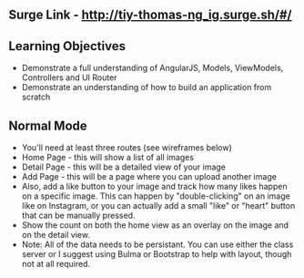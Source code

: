 ## Surge Link - http://tiy-thomas-ng_ig.surge.sh/#/

## Learning Objectives

- Demonstrate a full understanding of AngularJS, Models, ViewModels, Controllers and UI Router
- Demonstrate an understanding of how to build an application from scratch

## Normal Mode

- You'll need at least three routes (see wireframes below)
- Home Page - this will show a list of all images
- Detail Page - this will be a detailed view of your image
- Add Page - this will be a page where you can upload another image
- Also, add a like button to your image and track how many likes happen on a specific image. This can happen by "double-clicking" on an image like on Instagram, or you can actually add a small "like" or "heart" button that can be manually pressed.
- Show the count on both the home view as an overlay on the image and on the detail view.
- Note: All of the data needs to be persistant. You can use either the class server or
I suggest using Bulma or Bootstrap to help with layout, though not at all required.
